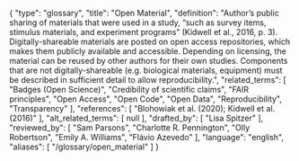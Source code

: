 {
    "type": "glossary",
    "title": "Open Material",
    "definition": "Author’s public sharing of materials that were used in a study, “such as survey items, stimulus materials, and experiment programs” (Kidwell et al., 2016, p. 3). Digitally-shareable materials are posted on open access repositories, which makes them publicly available and accessible. Depending on licensing, the material can be reused by other authors for their own studies. Components that are not digitally-shareable (e.g. biological materials, equipment) must be described in sufficient detail to allow reproducibility.",
    "related_terms": [
        "Badges (Open Science)",
        "Credibility of scientific claims",
        "FAIR principles",
        "Open Access",
        "Open Code",
        "Open Data",
        "Reproducibility",
        "Transparency"
    ],
    "references": [
        "Blohowiak et al. (2020); Kidwell et al. (2016)"
    ],
    "alt_related_terms": [
        null
    ],
    "drafted_by": [
        "Lisa Spitzer"
    ],
    "reviewed_by": [
        "Sam Parsons",
        "Charlotte R. Pennington",
        "Olly Robertson",
        "Emily A. Williams",
        "Flávio Azevedo"
    ],
    "language": "english",
    "aliases": [
        "/glossary/open_material"
    ]
}